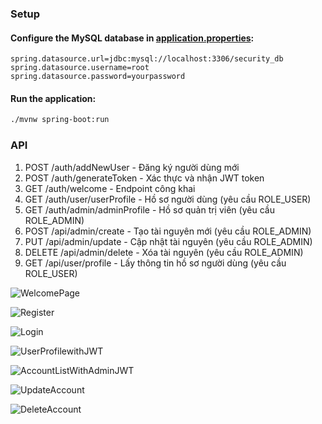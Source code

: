 ### Setup
#### Configure the MySQL database in [application.properties](http://_vscodecontentref_/1):

   ```properties
   spring.datasource.url=jdbc:mysql://localhost:3306/security_db
   spring.datasource.username=root
   spring.datasource.password=yourpassword
   ```
#### Run the application:
   ```sh
   ./mvnw spring-boot:run
   ```
### API
1. POST /auth/addNewUser - Đăng ký người dùng mới
2. POST /auth/generateToken - Xác thực và nhận JWT token
3. GET /auth/welcome - Endpoint công khai
4. GET /auth/user/userProfile - Hồ sơ người dùng (yêu cầu ROLE_USER)
5. GET /auth/admin/adminProfile - Hồ sơ quản trị viên (yêu cầu ROLE_ADMIN)
6. POST /api/admin/create - Tạo tài nguyên mới (yêu cầu ROLE_ADMIN)
7. PUT /api/admin/update - Cập nhật tài nguyên (yêu cầu ROLE_ADMIN)
8. DELETE /api/admin/delete - Xóa tài nguyên (yêu cầu ROLE_ADMIN)
9. GET /api/user/profile - Lấy thông tin hồ sơ người dùng (yêu cầu ROLE_USER)

![WelcomePage](https://github.com/user-attachments/assets/b128b2dd-6797-4ae8-b759-33e9435303b1)

![Register](https://github.com/user-attachments/assets/e0ccef5a-9a67-4e1a-aea8-6aeae30297a6)

![Login](https://github.com/user-attachments/assets/7d3d80d6-9828-443c-8e14-7b8ed613f767)

![UserProfilewithJWT](https://github.com/user-attachments/assets/24931065-2690-489d-88ec-9a5c762a0324)

![AccountListWithAdminJWT](https://github.com/user-attachments/assets/36c26f1d-e849-4490-920d-3cf50627c80b)

![UpdateAccount](https://github.com/user-attachments/assets/85a6240a-5ffc-4055-8cb3-acbb725146b5)

![DeleteAccount](https://github.com/user-attachments/assets/d33bbaf3-b695-4977-8325-dc9242c5532b)





